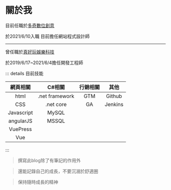 # 關於我

目前任職於[多奇數位創意](https://www.miniasp.com/)

於2021/6/10入職 目前擔任網站程式設計師

---

曾任職於[真好玩娛樂科技](https://www.9splay.com.tw/)

於2019/6/17~2021/6/4擔任開發工程師

::: details 目前技能

| 網頁相關    | C#相關        | 行銷相關   |其他  |
|:----------:|:-------------:|:----------:|:-----:|
| html       | .net framework| GTM     |Github |
| CSS        |  .net core    |GA     | Jenkins |
| Javascript | MySQL
| angularJS  | MSSQL
| VuePress |
| Vue |
:::

>撰寫此blog除了有筆記的作用外

>還能記錄自己的成長，不要沉溺於舒適圈

>保持隨時成長的精神

